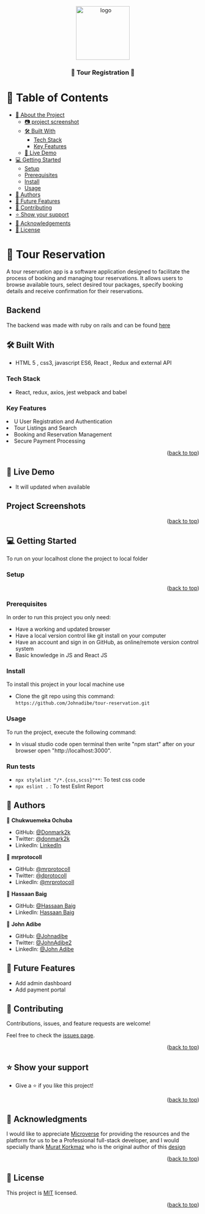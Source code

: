 <a name="readme-top"></a>

<div align="center">
  <!-- You are encouraged to replace this logo with your own! Otherwise you can also remove it. -->
  <img src="https://cdn.icon-icons.com/icons2/3184/PNG/512/crypto_currency_icon_194090.png" alt="logo" width="140"  height="auto" />
  <br/>
  <h3> 🚀 <b>Tour Registration</b> 🚀</h3>

</div>

# 📗 Table of Contents

- [📖 About the Project](#about-project)
  - [:camera: project screenshot](#screen-shoot)
  - [🛠 Built With](#built-with)
    - [Tech Stack](#tech-stack)
    - [Key Features](#key-features)
  - [🚀 Live Demo](#live-demo)
- [💻 Getting Started](#getting-started)
  - [Setup](#setup)
  - [Prerequisites](#prerequisites)
  - [Install](#install)
  - [Usage](#usage)
- [👥 Authors](#authors)
- [🔭 Future Features](#future-features)
- [🤝 Contributing](#contributing)
- [⭐️ Show your support](#support)
- [🙏 Acknowledgements](#acknowledgements)
- [📝 License](#license)

# 🚀 Tour Reservation <a name="about-project"></a>

<p> A tour reservation app is a software application designed to facilitate the process of booking and managing tour reservations. It allows users to browse available tours, select desired tour packages, specify booking details and receive confirmation for their reservations.</p>


## Backend

The backend was made with ruby on rails and can be found [here](https://github.com/Johnadibe/tour-reservation-app-api)



## 🛠 Built With <a name="built-with"> </a>

-  HTML 5 , css3, javascript ES6, React , Redux and external API

### Tech Stack <a name="tech-stack"></a>

-  React, redux, axios, jest webpack and babel

### Key Features <a name="key-features"></a>

 <li>U User Registration and Authentication</li>
  <li>Tour Listings and Search</li>
  <li>Booking and Reservation Management</li>
  <li>Secure Payment Processing</li>
  
<p align="right">(<a href="#readme-top">back to top</a>)</p><!-- LIVE DEMO -->

## 🚀 Live Demo <a name="live-demo"></a>
- It will updated when available

## Project Screenshots


<p align="right">(<a href="#readme-top">back to top</a>)</p>

## 💻 Getting Started <a name="getting-started"></a>

To run on your localhost clone the project to local folder




### Setup

<p align="right">(<a href="#readme-top">back to top</a>)</p>

### Prerequisites

In order to run this project you only need:

- Have a working and updated browser
- Have a local version control like git install on your computer
- Have an account and sign in on GitHub, as online/remote version control system
- Basic knowledge in JS and React JS

### Install

To install this project in your local machine use

- Clone the git repo using this command: `https://github.com/Johnadibe/tour-reservation.git`

### Usage

To run the project, execute the following command:

- In visual studio code open terminal then write "npm start" after on your browser open "http://localhost:3000".
### Run tests

- `npx stylelint "/*.{css,scss}"**`: To test css code
- `npx eslint .` : To test Eslint Report

## 👥 Authors <a name="authors"></a>

👤 **Chukwuemeka Ochuba**

- GitHub: [@Donmark2k](https://github.com/Donmark2k)
- Twitter: [@donmark2k](https://twitter.com/donmark2k)
- LinkedIn: [LinkedIn](https://www.linkedin.com/in/chukwuemeka-ochuba/)

👤 **mrprotocoll**
- GitHub: [@mrprotocoll](https://github.com/mrprotocoll)
- Twitter: [@dprotocoll](https://twitter.com/dprotocoll)
- LinkedIn: [@mrprotocoll](https://www.linkedin.com/in/mrprotocoll)

👤 **Hassaan Baig**
- GitHub: [@Hassaan Baig](https://github.com/Hassaanjbaig-code/)
- LinkedIn: [Hassaan Baig](https://linkedin.com/in/hassaan-jawwad=baig)

👤 **John Adibe**
- GitHub: [@Johnadibe](https://github.com/Johnadibe)
- Twitter: [@JohnAdibe2](https://twitter.com/JohnAdibe2)
- LinkedIn: [@John Adibe](https://www.linkedin.com/in/john-adibe/)

## 🔭 Future Features <a name="future-features"></a>
- Add admin dashboard
- Add payment portal

## 🤝 Contributing <a name="contributing"></a>

Contributions, issues, and feature requests are welcome!

Feel free to check the [issues page](https://github.com/Johnadibe/tour-reservation/issues).

<p align="right">(<a href="#readme-top">back to top</a>)</p>

## ⭐️ Show your support <a name="support"></a>

- Give a ⭐️ if you like this project!

<p align="right">(<a href="#readme-top">back to top</a>)</p>

## 🙏 Acknowledgments <a name="acknowledgements"></a>

I would like to appreciate [Microverse](https://www.microverse.org/) for providing the resources and the platform for us to be a Professional full-stack developer, and I would specially thank   [Murat Korkmaz](https://www.behance.net/muratk) who is the original author of this [design](https://www.behance.net/gallery/26425031/Vespa-Responsive-Redesign)
<p align="right">(<a href="#readme-top">back to top</a>)</p>

## 📝 License <a name="license"></a>

This project is [MIT](./LICENSE) licensed.

<p align="right">(<a href="#readme-top">back to top</a>)</p>

